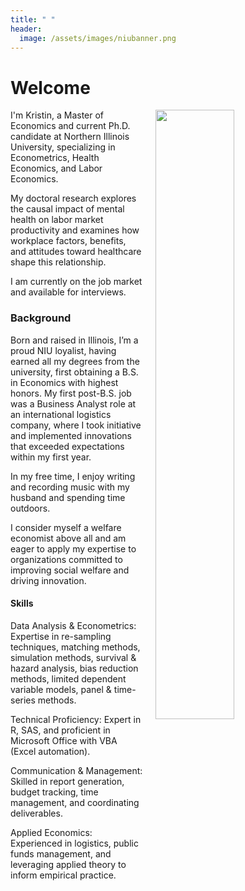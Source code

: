 ```yaml
---
title: " "
header:
  image: /assets/images/niubanner.png
---
```


# Welcome​

<img src="https://github.com/kvrona/K-Vrona-Profile/blob/master/assets/images/Screenshot 2024-10-06 at 6.25.53 PM.png?raw=true" width="50%" hspace="20" align="right">

I'm Kristin, a Master of Economics and current Ph.D. candidate at Northern Illinois University, specializing in Econometrics, Health Economics, and Labor Economics. 

My doctoral research explores the causal impact of mental health on labor market productivity and examines how workplace factors, benefits, and attitudes toward healthcare shape this relationship.

I am currently on the job market and available for interviews. 




### Background
Born and raised in Illinois, I’m a proud NIU loyalist, having earned all my degrees from the university, first obtaining a B.S. in Economics with highest honors. My first post-B.S. job was a Business Analyst role at an international logistics company, where I took initiative and implemented innovations that exceeded expectations within my first year.

In my free time, I enjoy writing and recording music with my husband and spending time outdoors. 

I consider myself a welfare economist above all and am eager to apply my expertise to organizations committed to improving social welfare and driving innovation.

#### Skills
Data Analysis & Econometrics: Expertise in re-sampling techniques, matching methods, simulation methods, survival & hazard analysis, bias reduction methods, limited dependent variable models, panel & time-series methods.

Technical Proficiency: Expert in R, SAS, and proficient in Microsoft Office with VBA (Excel automation).

Communication & Management: Skilled in report generation, budget tracking, time management, and coordinating deliverables.

Applied Economics: Experienced in logistics, public funds management, and leveraging applied theory to inform empirical practice.


